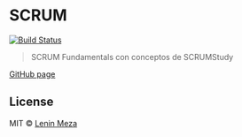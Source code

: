 # SCRUM
[![Build Status][travis-image]][travis-url]

> SCRUM Fundamentals con conceptos de SCRUMStudy

[GitHub page](https://lenin-anzen.github.io/scrum/)

## License

MIT © [Lenin Meza](https://travis-ci.org/lenin-anzen)

[travis-image]: https://travis-ci.org/lenin-anzen/scrum.svg?branch=master
[travis-url]: https://travis-ci.org/lenin-anzen/scrum
